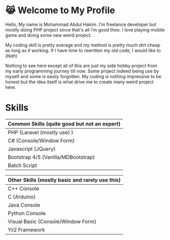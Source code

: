 
# 😹 Welcome to My Profile

Hello, My name is Mohammad Abdul Hakim. I'm freelance developer but mostly doing PHP project since that's all i'm good thoo. I love playing mobile game and doing some new weird project.

My coding skill is pretty average and my method is pretty much dirt cheap as long as it working. If I have time to rewritten my old code, I would like to (*Nah*)

Nothing to see here except all of this are just my side hobby project from my early programming journey till now. Some project indeed being use by myself and some is easily forgotten. My coding is nothing impressive to be honest but the idea itself is what drive me to create many weird project here.
 # Skills


| Common Skills (quite good but not an expert)| 
| -------------|
| PHP (Laravel (mostly use) )      |
| C# (Console/Window Form)      |
| Javascript (JQuery) |
| Bootstrap 4/5 (Vanilla/MDBootstrap) |
| Batch Script |

| Other Skills (mostly basic and rarely use this) |
|-----------|
| C++ Console |
| C (Arduino)  |
| Java Console |
| Python Console |
| Visual Basic (Console/Window Form) |
|Yii2 Framework|
